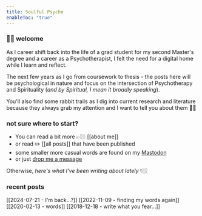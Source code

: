 ```yaml
---
title: Soulful Psyche
enableToc: "true"
---
```

### 👋🏼 welcome

As I career shift back into the life of a grad student for my second Master's degree and a career as a Psychotherapist, I felt the need for a digital home while I learn and reflect.

The next few years as I go from coursework to thesis - the posts here will be psychological in nature and focus on the intersection of Psychotherapy and Spirituality (*and by Spiritual, I mean it broadly speaking*).

You'll also find some rabbit trails as I dig into current research and literature because they always grab my attention and I want to tell you about them 🤙🏼

### not sure where to start?
- You can read a bit more 👉🏼 [[about me]]
- or read ✏️ [[all posts]] that have been published 
- some smaller more casual words are found on my [Mastodon](https://mstdn.games/@craftykraken)
- or just [drop me a message](tab:https://letterbird.co/heyraeh)

Otherwise, *here's what I've been writing about lately* 👇🏼
### recent posts
[[2024-07-21 - I'm back...?]]
[[2022-11-09 - finding my words again]]
[[2020-02-13 - words]]
[[2018-12-18 - write what you fear...]]




